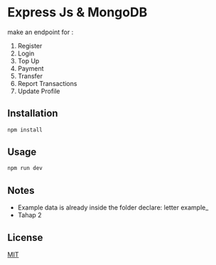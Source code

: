 # Express Js & MongoDB

make an endpoint for : 
1. Register
2. Login
3. Top Up
4. Payment
5. Transfer
6. Report Transactions
7. Update Profile

## Installation

```bash
npm install
```

## Usage

```javascript
npm run dev
```

## Notes
- Example data is already inside the folder declare: letter example_
- Tahap 2

## License
[MIT](https://choosealicense.com/licenses/mit/)
